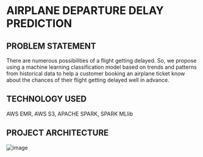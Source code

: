# AIRPLANE DEPARTURE DELAY PREDICTION

## PROBLEM STATEMENT
There are numerous possibilities of a flight getting delayed. So, we propose using a machine learning classification model based on trends and patterns from historical data to help a customer booking an airplane ticket know about the chances of their flight getting delayed well in advance.

## TECHNOLOGY USED
AWS EMR, AWS S3, APACHE SPARK, SPARK MLlib

## PROJECT ARCHITECTURE
![image](https://user-images.githubusercontent.com/83542103/162409365-420b0fb7-2881-4347-bf68-1f26e15f2400.png)



